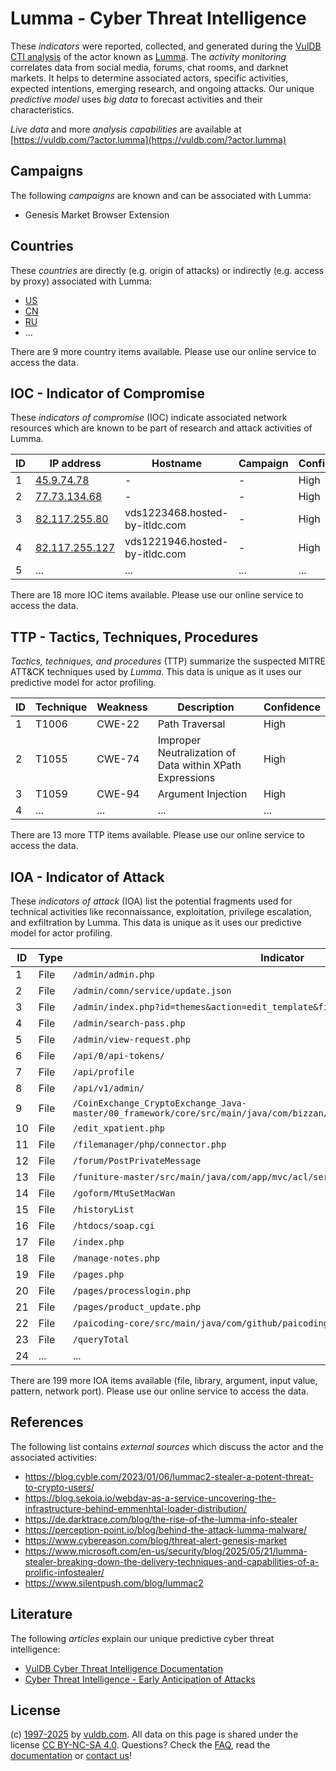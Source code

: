 # Lumma - Cyber Threat Intelligence

These _indicators_ were reported, collected, and generated during the [VulDB CTI analysis](https://vuldb.com/?kb.cti) of the actor known as [Lumma](https://vuldb.com/?actor.lumma). The _activity monitoring_ correlates data from social media, forums, chat rooms, and darknet markets. It helps to determine associated actors, specific activities, expected intentions, emerging research, and ongoing attacks. Our unique _predictive model_ uses _big data_ to forecast activities and their characteristics.

_Live data_ and more _analysis capabilities_ are available at [https://vuldb.com/?actor.lumma](https://vuldb.com/?actor.lumma)

## Campaigns

The following _campaigns_ are known and can be associated with Lumma:

* Genesis Market Browser Extension

## Countries

These _countries_ are directly (e.g. origin of attacks) or indirectly (e.g. access by proxy) associated with Lumma:

* [US](https://vuldb.com/?country.us)
* [CN](https://vuldb.com/?country.cn)
* [RU](https://vuldb.com/?country.ru)
* ...

There are 9 more country items available. Please use our online service to access the data.

## IOC - Indicator of Compromise

These _indicators of compromise_ (IOC) indicate associated network resources which are known to be part of research and attack activities of Lumma.

ID | IP address | Hostname | Campaign | Confidence
-- | ---------- | -------- | -------- | ----------
1 | [45.9.74.78](https://vuldb.com/?ip.45.9.74.78) | - | - | High
2 | [77.73.134.68](https://vuldb.com/?ip.77.73.134.68) | - | - | High
3 | [82.117.255.80](https://vuldb.com/?ip.82.117.255.80) | vds1223468.hosted-by-itldc.com | - | High
4 | [82.117.255.127](https://vuldb.com/?ip.82.117.255.127) | vds1221946.hosted-by-itldc.com | - | High
5 | ... | ... | ... | ...

There are 18 more IOC items available. Please use our online service to access the data.

## TTP - Tactics, Techniques, Procedures

_Tactics, techniques, and procedures_ (TTP) summarize the suspected MITRE ATT&CK techniques used by _Lumma_. This data is unique as it uses our predictive model for actor profiling.

ID | Technique | Weakness | Description | Confidence
-- | --------- | -------- | ----------- | ----------
1 | T1006 | CWE-22 | Path Traversal | High
2 | T1055 | CWE-74 | Improper Neutralization of Data within XPath Expressions | High
3 | T1059 | CWE-94 | Argument Injection | High
4 | ... | ... | ... | ...

There are 13 more TTP items available. Please use our online service to access the data.

## IOA - Indicator of Attack

These _indicators of attack_ (IOA) list the potential fragments used for technical activities like reconnaissance, exploitation, privilege escalation, and exfiltration by Lumma. This data is unique as it uses our predictive model for actor profiling.

ID | Type | Indicator | Confidence
-- | ---- | --------- | ----------
1 | File | `/admin/admin.php` | High
2 | File | `/admin/comn/service/update.json` | High
3 | File | `/admin/index.php?id=themes&action=edit_template&filename=blog` | High
4 | File | `/admin/search-pass.php` | High
5 | File | `/admin/view-request.php` | High
6 | File | `/api/0/api-tokens/` | High
7 | File | `/api/profile` | Medium
8 | File | `/api/v1/admin/` | High
9 | File | `/CoinExchange_CryptoExchange_Java-master/00_framework/core/src/main/java/com/bizzan/bitrade/util/UploadFileUtil.java` | High
10 | File | `/edit_xpatient.php` | High
11 | File | `/filemanager/php/connector.php` | High
12 | File | `/forum/PostPrivateMessage` | High
13 | File | `/funiture-master/src/main/java/com/app/mvc/acl/servlet/LoginServlet.java` | High
14 | File | `/goform/MtuSetMacWan` | High
15 | File | `/historyList` | Medium
16 | File | `/htdocs/soap.cgi` | High
17 | File | `/index.php` | Medium
18 | File | `/manage-notes.php` | High
19 | File | `/pages.php` | Medium
20 | File | `/pages/processlogin.php` | High
21 | File | `/pages/product_update.php` | High
22 | File | `/paicoding-core/src/main/java/com/github/paicoding/forum/core/util/CrossUtil.java` | High
23 | File | `/queryTotal` | Medium
24 | ... | ... | ...

There are 199 more IOA items available (file, library, argument, input value, pattern, network port). Please use our online service to access the data.

## References

The following list contains _external sources_ which discuss the actor and the associated activities:

* https://blog.cyble.com/2023/01/06/lummac2-stealer-a-potent-threat-to-crypto-users/
* https://blog.sekoia.io/webdav-as-a-service-uncovering-the-infrastructure-behind-emmenhtal-loader-distribution/
* https://de.darktrace.com/blog/the-rise-of-the-lumma-info-stealer
* https://perception-point.io/blog/behind-the-attack-lumma-malware/
* https://www.cybereason.com/blog/threat-alert-genesis-market
* https://www.microsoft.com/en-us/security/blog/2025/05/21/lumma-stealer-breaking-down-the-delivery-techniques-and-capabilities-of-a-prolific-infostealer/
* https://www.silentpush.com/blog/lummac2

## Literature

The following _articles_ explain our unique predictive cyber threat intelligence:

* [VulDB Cyber Threat Intelligence Documentation](https://vuldb.com/?kb.cti)
* [Cyber Threat Intelligence - Early Anticipation of Attacks](https://www.scip.ch/en/?labs.20201022)

## License

(c) [1997-2025](https://vuldb.com/?kb.changelog) by [vuldb.com](https://vuldb.com/?kb.about). All data on this page is shared under the license [CC BY-NC-SA 4.0](https://creativecommons.org/licenses/by-nc-sa/4.0/). Questions? Check the [FAQ](https://vuldb.com/?kb.faq), read the [documentation](https://vuldb.com/?kb) or [contact us](https://vuldb.com/?contact)!
